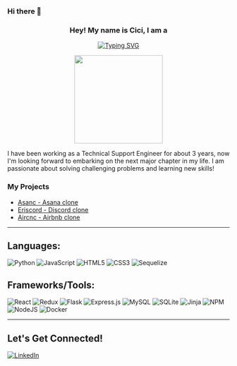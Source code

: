 ### Hi there 👋
<h3 align="center">
  Hey! My name is Cici, I am a
</h3>

<p align="center">
<a href="https://git.io/typing-svg"><img src="https://readme-typing-svg.demolab.com?font=Roboto+Slab&pause=800&size=25&color=E59400&center=true&vCenter=true&width=435&lines=Full+Stack+Software+Engineer" alt="Typing SVG" /></a>
<p>
<div align='center'>
 <image src="https://user-images.githubusercontent.com/104051832/211935001-c17a594d-62e8-4263-8e90-0a76a23be545.gif" width="200" height="auto" >
</div>

<p>
    I have been working as a Technical Support Engineer for about 3 years, now I'm looking forward to embarking on the next major chapter in my life. I am passionate about solving challenging problems and learning new skills! 
<p>


### My Projects
* [Asanc - Asana clone](https://cc-asanc.onrender.com/)
* [Eriscord - Discord clone](https://eriscord-aa.onrender.com/) 
* [Aircnc - Airbnb clone](https://cici-airbnb.herokuapp.com/)

-------
     
## Languages:
![Python](https://img.shields.io/badge/python-3670A0?style=for-the-badge&logo=python&logoColor=ffdd54)
![JavaScript](https://img.shields.io/badge/javascript-%23323330.svg?style=for-the-badge&logo=javascript&logoColor=%23F7DF1E)
![HTML5](https://img.shields.io/badge/html5-%23E34F26.svg?style=for-the-badge&logo=html5&logoColor=white)
![CSS3](https://img.shields.io/badge/css3-%231572B6.svg?style=for-the-badge&logo=css3&logoColor=white)
![Sequelize](https://img.shields.io/badge/Sequelize-52B0E7?style=for-the-badge&logo=Sequelize&logoColor=white)
  
## Frameworks/Tools:
![React](https://img.shields.io/badge/react-%2320232a.svg?style=for-the-badge&logo=react&logoColor=%2361DAFB)
![Redux](https://img.shields.io/badge/redux-%23593d88.svg?style=for-the-badge&logo=redux&logoColor=white)
![Flask](https://img.shields.io/badge/flask-%23000.svg?style=for-the-badge&logo=flask&logoColor=white)
![Express.js](https://img.shields.io/badge/express.js-%23404d59.svg?style=for-the-badge&logo=express&logoColor=%2361DAFB)
![MySQL](https://img.shields.io/badge/mysql-%2300f.svg?style=for-the-badge&logo=mysql&logoColor=white)
![SQLite](https://img.shields.io/badge/sqlite-%2307405e.svg?style=for-the-badge&logo=sqlite&logoColor=white)
![Jinja](https://img.shields.io/badge/jinja-white.svg?style=for-the-badge&logo=jinja&logoColor=black)
![NPM](https://img.shields.io/badge/NPM-%23000000.svg?style=for-the-badge&logo=npm&logoColor=white)
![NodeJS](https://img.shields.io/badge/node.js-6DA55F?style=for-the-badge&logo=node.js&logoColor=white)
![Docker](https://img.shields.io/badge/docker-%230db7ed.svg?style=for-the-badge&logo=docker&logoColor=white)

------- 
 
<!-- ![Cici's GitHub stats](https://github-readme-stats.vercel.app/api/top-langs/?username=cici1819&theme=omni&custom_title=Languages&langs_count=4)
![Cici's GitHub stats](https://github-readme-stats.vercel.app/api?username=cici1819&count_private=true&theme=omni&custom_title=Stats&hide=contribs&line_height=40)
</br>
![Cici's GitHub stats](https://github-readme-streak-stats.herokuapp.com/?user=cici1819&theme=omni&hide_border=false)<br/> -->

## Let's Get Connected!
<a href="https://www.linkedin.com/in/cici-cheng-87386a259/" target="_blank">![LinkedIn](https://img.shields.io/badge/linkedin-%230077B5.svg?style=for-the-badge&logo=linkedin&logoColor=white)</a>
